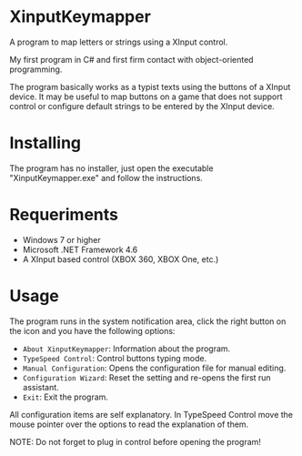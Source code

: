 # XinputKeymapper
A program to map letters or strings using a XInput control.

My first program in C# and first firm contact with object-oriented programming.

The program basically works as a typist texts using the buttons of a XInput device.
It may be useful to map buttons on a game that does not support control or configure default strings to be entered by the XInput device.

# Installing
The program has no installer, just open the executable "XinputKeymapper.exe" and follow the instructions.

# Requeriments
* Windows 7 or higher
* Microsoft .NET Framework 4.6
* A XInput based control (XBOX 360, XBOX One, etc.)

# Usage
The program runs in the system notification area, click the right button on the icon and you have the following options:

* `About XinputKeymapper`: Information about the program.
* `TypeSpeed Control`: Control buttons typing mode.
* `Manual Configuration`: Opens the configuration file for manual editing.
* `Configuration Wizard`: Reset the setting and re-opens the first run assistant.
* `Exit`: Exit the program.

All configuration items are self explanatory. In TypeSpeed Control move the mouse pointer over the options to read the explanation of them.

NOTE: Do not forget to plug in control before opening the program!
